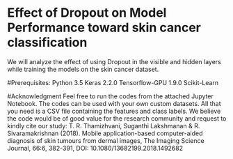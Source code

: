 # Effect of Dropout on Model Performance toward skin cancer classification
We will analyze the effect of using Dropout in the visible and hidden layers while training the models on the skin cancer dataset. 

#Prerequisites:
Python 3.5
Keras 2.2.0
Tensorflow-GPU 1.9.0
Scikit-Learn

#Acknowledgment
Feel free to run the codes from the attached Jupyter Notebook. The codes can be used with your own custom datasets. All that you need is a CSV file containing the features and class labels. We believe the code would be of good value for the research community and request to kindly cite our study:
T. R. Thamizhvani, Suganthi Lakshmanan & R. Sivaramakrishnan (2018). Mobile application-based computer-aided diagnosis of skin tumours from dermal images, The Imaging Science Journal, 66:6, 382-391, DOI: 10.1080/13682199.2018.1492682